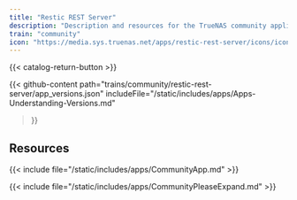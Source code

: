 ```yaml
---
title: "Restic REST Server"
description: "Description and resources for the TrueNAS community application called Restic REST Server."
train: "community"
icon: "https://media.sys.truenas.net/apps/restic-rest-server/icons/icon.png"
---
```


{{< catalog-return-button >}}

{{< github-content 
    path="trains/community/restic-rest-server/app_versions.json"
    includeFile="/static/includes/apps/Apps-Understanding-Versions.md"
>}}

## Resources

{{< include file="/static/includes/apps/CommunityApp.md" >}}

{{< include file="/static/includes/apps/CommunityPleaseExpand.md" >}}
